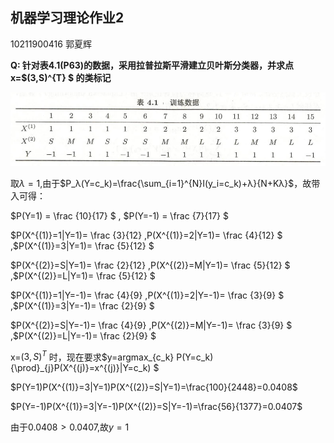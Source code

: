 ## 机器学习理论作业2

10211900416 郭夏辉

**Q: 针对表4.1(P63)的数据，采用拉普拉斯平滑建立贝叶斯分类器，并求点x=$(3,S)^{T} $ 的类标记**

![image-20231130120131179](assets/image-20231130120131179.png)

取$λ=1$,由于$P_λ(Y=c_k)=\frac{\sum_{i=1}^{N}I(y_i=c_k)+λ}{N+Kλ}$，故带入可得：

 $P(Y=1) = \frac {10}{17} $ , $P(Y=-1) = \frac {7}{17} $ 

 $P(X^{(1)}=1|Y=1)= \frac {3}{12} $,$P(X^{(1)}=2|Y=1)= \frac {4}{12} $  ,$P(X^{(1)}=3|Y=1)= \frac {5}{12} $

 $P(X^{(2)}=S|Y=1)= \frac {2}{12} $,$P(X^{(2)}=M|Y=1)= \frac {5}{12} $  ,$P(X^{(2)}=L|Y=1)= \frac {5}{12} $

 $P(X^{(1)}=1|Y=-1)= \frac {4}{9} $,$P(X^{(1)}=2|Y=-1)= \frac {3}{9} $  ,$P(X^{(1)}=3|Y=-1)= \frac {2}{9} $

 $P(X^{(2)}=S|Y=-1)= \frac {4}{9} $,$P(X^{(2)}=M|Y=-1)= \frac {3}{9} $  ,$P(X^{(2)}=L|Y=-1)= \frac {2}{9} $

x=$(3,S)^{T}$ 时，现在要求$y=argmax_{c_k} P(Y=c_k) {\prod}_{j}P(X^{(j)}=x^{(j)}|Y=c_k)  $

$P(Y=1)P(X^{(1)}=3|Y=1)P(X^{(2)}=S|Y=1)=\frac{100}{2448}=0.0408$

$P(Y=-1)P(X^{(1)}=3|Y=-1)P(X^{(2)}=S|Y=-1)=\frac{56}{1377}=0.0407$

由于$0.0408>0.0407$,故$y=1$


